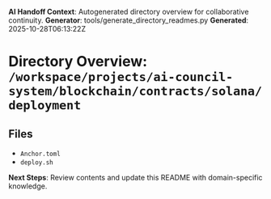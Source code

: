 <!-- AI-Handoff:START -->
**AI Handoff Context**: Autogenerated directory overview for collaborative continuity.
**Generator**: tools/generate_directory_readmes.py
**Generated**: 2025-10-28T06:13:22Z
<!-- AI-Handoff:END -->

# Directory Overview: `/workspace/projects/ai-council-system/blockchain/contracts/solana/deployment`

## Files
- `Anchor.toml`
- `deploy.sh`

<!-- AI-Handoff:FOOTER-START -->
**Next Steps**: Review contents and update this README with domain-specific knowledge.
<!-- AI-Handoff:FOOTER-END -->
